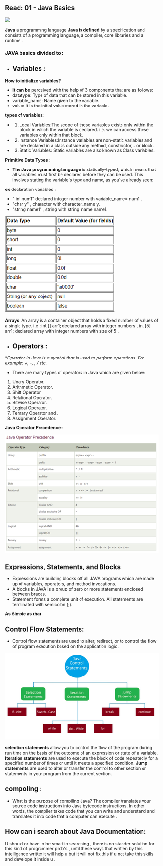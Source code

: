 ## Read: 01 - Java Basics


![](https://orchardinfohub.com/media/images/java_hello_world.jpg)


**Java** a programming language **Java is defined** by a specification and consists of a programming language, a compiler, core libraries and a runtime . 

### JAVA basics divided to :


- ## Variables :

**How to initialize variables?**
- **It can be** perceived with the help of 3 components that are as follows:
- datatype: Type of data that can be stored in this variable. 
- variable_name: Name given to the variable. 
- value: It is the initial value stored in the variable.

**types of variables:**
 * 1. Local Variables:The scope of these variables exists only within the block in which the variable is declared. i.e. we can access these variables only within that block.
 * 2. Instance Variables:Instance variables are non-static variables and are declared in a class outside any method, constructor,.. or block. 
 * 3. Static Variables: Static variables are also known as Class variables. 


**Primitive Data Types** :
- **The Java programming language** is statically-typed, which means that all variables must first be declared before they can be used. This involves stating the variable's type and name, as you've already seen:

**ex** declaration variables  : 
- " int num1" declared integer number with variable_name= num1 . 
-  "char y" , character with character_name y.
-  "string name1" , string with string_name name1.

![](int.png)

**Arrays**:
An array is a container object that holds a fixed number of values of a single type. i.e : int [] arr1; declared array with integer numbers , int [5] arr1; declared array with integer numbers with size of 5 .




- ## Operators : 
**Operator in Java is a symbol that is used to perform operations. For example: +, -, *, / etc.**


- There are many types of operators in Java which are given below:

1. Unary Operator.
2. Arithmetic Operator.
3. Shift Operator.
4. Relational Operator.
5. Bitwise Operator.
6. Logical Operator.
7. Ternary Operator and .
8. Assignment Operator.

**Java Operator Precedence :**

![](operat.png)

## Expressions, Statements, and Blocks 

- Expressions are building blocks off all JAVA programs which are made up of variables, operators, and method invocations.
- A blocks in JAVA is a group of zero or more statements enclosed between braces.
- Statement forms a complete unit of execution. All statements are terminated with semicolon (;). 

 **As Simple as that** 





 ## Control Flow Statements:

 - Control flow statements are used to alter, redirect, or to control the flow of program execution based on the application logic.

![](javasystem.png)

**selection statements** allow you to control the flow of the program during run time on the basis of the outcome of an expression or state of a variable.
**Iteration statements** are used to execute the block of code repeatedly for a specified number of times or until it meets a specified condition.
**Jump statements** are used to alter or transfer the control to other section or statements in your program from the current section.





## compoling :

- What is the purpose of compiling Java?
The compiler translates your source code instructions into Java bytecode instructions. In other words, the compiler takes code that you can write and understand and translates it into code that a computer can execute . 






## How can i search about Java Documentation:

U should or have to be smart in searching , there is no stander solution for this kind of programmer prob's , until these ways that written by this intelligence writter it will help u but it will not fix this if u not take this skills and develope it inside u . 



